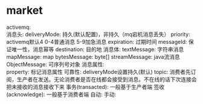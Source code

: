 # market

activemq:    
    消息头:
        deliveryMode: 持久(默认配置)，非持久（mq宕机消息丢失）
        priority: activemq默认4 0-4普通消息 5-9加急消息
        expiration: 过期时间
        messageId: 保证唯一性，消息幂等
        destination: 目的地
    消息体:
        textMessage: 字符串消息
        mapMessage: map
        bytesMessage: byte[]
        streamMessage: java流消息
        ObjectMessage: 可序列号对象
    消息属性:    
        property: 标记消息属性 
    可靠性: deliveryMode设置持久(默认)
    topic: 消费者先订阅，生产者在发送。无论消费者是否在线都会接受到消息。不在线的话下次连接会把未接收的消息接收下来
    事务(transacted): 一般基于生产者端
    签收(acknowledge): 一般基于消费者端
        自动:
        手动: 
        
    
        

